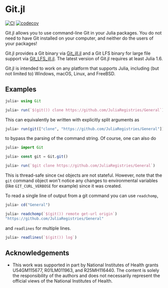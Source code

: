 # Git.jl

[![CI](https://github.com/JuliaVersionControl/Git.jl/actions/workflows/ci.yml/badge.svg)](https://github.com/JuliaVersionControl/Git.jl/actions/workflows/ci.yml)
[![codecov](https://codecov.io/gh/JuliaVersionControl/Git.jl/branch/master/graph/badge.svg?token=cdXpiH0OJ3)](https://codecov.io/gh/JuliaVersionControl/Git.jl)

Git.jl allows you to use command-line Git in your Julia packages. You do
not need to have Git installed on your computer, and neither do the users of
your packages!

Git.jl provides a Git binary via
[Git_jll.jl](https://github.com/JuliaBinaryWrappers/Git_jll.jl)
and a Git LFS binary for large file support via
[Git_LFS_jll.jl](https://github.com/JuliaBinaryWrappers/Git_LFS_jll.jl).
The latest version of Git.jl requires at least Julia 1.6.

Git.jl is intended to work on any platform that supports Julia,
including (but not limited to) Windows, macOS, Linux, and FreeBSD.

## Examples

```julia
julia> using Git

julia> run(`$(git()) clone https://github.com/JuliaRegistries/General`)
```

This can equivalently be written with explicitly split arguments as

```julia
julia> run(git(["clone", "https://github.com/JuliaRegistries/General"]))
```

to bypass the parsing of the command string. Of course, one can also do

```julia
julia> import Git

julia> const git = Git.git()

julia> run(`$git clone https://github.com/JuliaRegistries/General`)
```

This is thread-safe since `Cmd` objects are not stateful. However, note that the
`git` command object won't notice any changes to environmental variables
(like `GIT_CURL_VERBOSE` for example) since it was created.

To read a single line of output from a git command you can use `readchomp`,

```julia
julia> cd("General")

julia> readchomp(`$(git()) remote get-url origin`)
"https://github.com/JuliaRegistries/General"
```

and `readlines` for multiple lines.

```julia
julia> readlines(`$(git()) log`)
```

## Acknowledgements

- This work was supported in part by National Institutes of Health grants U54GM115677, R01LM011963, and R25MH116440. The content is solely the responsibility of the authors and does not necessarily represent the official views of the National Institutes of Health.
